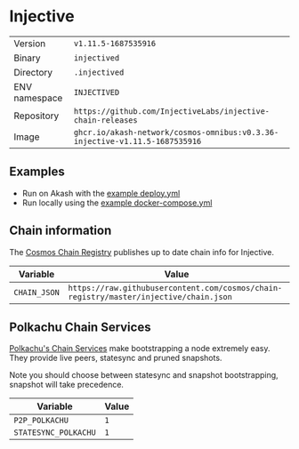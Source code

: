 # Injective

| | |
|---|---|
|Version|`v1.11.5-1687535916`|
|Binary|`injectived`|
|Directory|`.injectived`|
|ENV namespace|`INJECTIVED`|
|Repository|`https://github.com/InjectiveLabs/injective-chain-releases`|
|Image|`ghcr.io/akash-network/cosmos-omnibus:v0.3.36-injective-v1.11.5-1687535916`|

## Examples

- Run on Akash with the [example deploy.yml](./deploy.yml)
- Run locally using the [example docker-compose.yml](./docker-compose.yml)

## Chain information

The [Cosmos Chain Registry](https://github.com/cosmos/chain-registry) publishes up to date chain info for Injective.

|Variable|Value|
|---|---|
|`CHAIN_JSON`|`https://raw.githubusercontent.com/cosmos/chain-registry/master/injective/chain.json`|

## Polkachu Chain Services

[Polkachu's Chain Services](https://www.polkachu.com/) make bootstrapping a node extremely easy. They provide live peers, statesync and pruned snapshots.

Note you should choose between statesync and snapshot bootstrapping, snapshot will take precedence.

|Variable|Value|
|---|---|
|`P2P_POLKACHU`|`1`|
|`STATESYNC_POLKACHU`|`1`|
